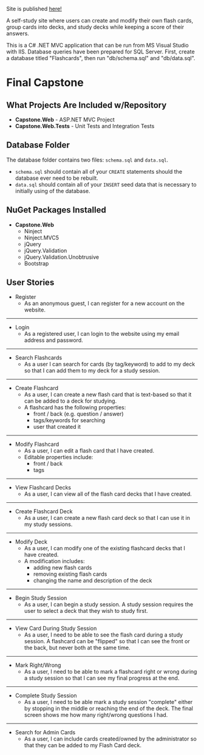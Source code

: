 Site is published [here!](http://flashforward.apphb.com/)

A self-study site where users can create and modify their own flash cards, group cards into decks, and study decks while keeping a score of their answers.

This is a C# .NET MVC application that can be run from MS Visual Studio with IIS. Database queries have been prepared for SQL Server. First, create a database titled "Flashcards", then run "db/schema.sql" and "db/data.sql".

# Final Capstone

## What Projects Are Included w/Repository

- **Capstone.Web** - ASP.NET MVC Project
- **Capstone.Web.Tests** - Unit Tests and Integration Tests

## Database Folder

The database folder contains two files: `schema.sql` and `data.sql`.

- `schema.sql` should contain all of your `CREATE` statements should the database ever need to be rebuilt.
- `data.sql` should contain all of your `INSERT` seed data that is necessary to initially using of the database.

## NuGet Packages Installed
 
- **Capstone.Web**
    - Ninject
    - Ninject.MVC5
    - jQuery
    - jQuery.Validation
    - jQuery.Validation.Unobtrusive
    - Bootstrap

**User Stories**
---
- Register
	- As an anonymous guest, I can register for a new account on the website.

---
- Login
	- As a registered user, I can login to the website using my email address and password.

---
- Search Flashcards
	- As a user I can search for cards (by tag/keyword) to add to my deck so that I can add them to my deck for a study session.

---
- Create Flashcard
	- As a user, I can create a new flash card that is text-based so that it can be added to a deck for studying.
	- A flashcard has the following properties:
		- front / back (e.g. question / answer)
		- tags/keywords for searching
		- user that created it

---
- Modify Flashcard
	- As a user, I can edit a flash card that I have created.
	- Editable properties include:
		- front / back
		- tags

---
- View Flashcard Decks
	- As a user, I can view all of the flash card decks that I have created.

---
- Create Flashcard Deck
	- As a user, I can create a new flash card deck so that I can use it in my study sessions.

---
- Modify Deck
	- As a user, I can modify one of the existing flashcard decks that I have created.
	- A modification includes:
		- adding new flash cards
		- removing existing flash cards
		- changing the name and description of the deck

---
- Begin Study Session
	- As a user, I can begin a study session. A study session requires the user to select a deck that they wish to study first.

---
- View Card During Study Session
	- As a user, I need to be able to see the flash card during a study session. A flashcard can be "flipped" so that I can see the front or the back, but never both at the same time.

---
- Mark Right/Wrong
	- As a user, I need to be able to mark a flashcard right or wrong during a study session so that I can see my final progress at the end.

---
- Complete Study Session 
	- As a user, I need to be able mark a study session "complete" either by stopping in the middle or reaching the end of the deck. The final screen shows me how many right/wrong questions I had.

---
- Search for Admin Cards
	- As a user, I can include cards created/owned by the administrator so that they can be added to my Flash Card deck.

